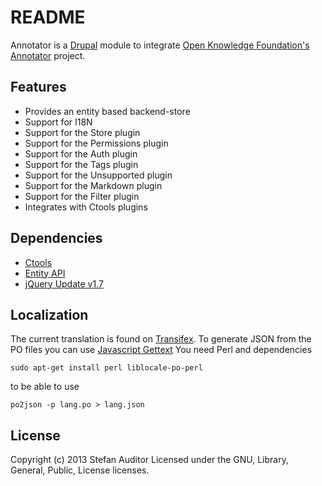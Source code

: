 # README

Annotator is a [Drupal](http://drupal.org/ "Drupal.org") module to integrate
[Open Knowledge Foundation's Annotator](http://okfnlabs.org/annotator/ "Annotator")
project.

## Features

* Provides an entity based backend-store
* Support for I18N
* Support for the Store plugin
* Support for the Permissions plugin
* Support for the Auth plugin
* Support for the Tags plugin
* Support for the Unsupported plugin
* Support for the Markdown plugin
* Support for the Filter plugin
* Integrates with Ctools plugins

## Dependencies

* [Ctools](http://drupal.org/project/ctools "Ctools")
* [Entity API](http://drupal.org/project/entity "Entity API")
* [jQuery Update v1.7](http://drupal.org/project/jquery_update "jQuery Update")

## Localization

The current translation is found on [Transifex](https://www.transifex.com/projects/p/annotator/ "Transifex").
To generate JSON from the PO files you can use [Javascript Gettext](http://jsgettext.berlios.de/ "Javascript Gettext")
You need Perl and dependencies

`sudo apt-get install perl liblocale-po-perl`

to be able to use

`po2json -p lang.po > lang.json`

## License
Copyright (c) 2013 Stefan Auditor
Licensed under the GNU, Library, General, Public, License licenses.
